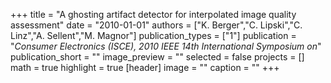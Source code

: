 +++
title = "A ghosting artifact detector for interpolated image quality assessment"
date = "2010-01-01"
authors = ["K. Berger","C. Lipski","C. Linz","A. Sellent","M. Magnor"]
publication_types = ["1"]
publication = "_Consumer Electronics (ISCE), 2010 IEEE 14th International Symposium on_"
publication_short = ""
image_preview = ""
selected = false
projects = []
math = true
highlight = true
[header]
image = ""
caption = ""
+++

